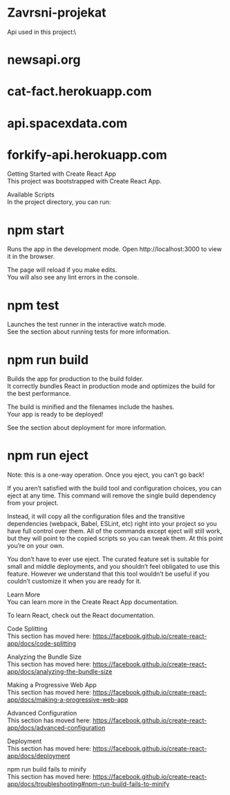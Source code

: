 # Zavrsni-projekat

Api used in this project:\
# newsapi.org
# cat-fact.herokuapp.com
# api.spacexdata.com
# forkify-api.herokuapp.com

Getting Started with Create React App\
This project was bootstrapped with Create React App.

Available Scripts\
In the project directory, you can run:

# npm start
Runs the app in the development mode.
Open http://localhost:3000 to view it in the browser.

The page will reload if you make edits.\
You will also see any lint errors in the console.

# npm test
Launches the test runner in the interactive watch mode.\
See the section about running tests for more information.

# npm run build
Builds the app for production to the build folder.\
It correctly bundles React in production mode and optimizes the build for the best performance.

The build is minified and the filenames include the hashes.\
Your app is ready to be deployed!

See the section about deployment for more information.

# npm run eject
Note: this is a one-way operation. Once you eject, you can’t go back!

If you aren’t satisfied with the build tool and configuration choices, you can eject at any time. This command will remove the single build dependency from your project.

Instead, it will copy all the configuration files and the transitive dependencies (webpack, Babel, ESLint, etc) right into your project so you have full control over them. All of the commands except eject will still work, but they will point to the copied scripts so you can tweak them. At this point you’re on your own.

You don’t have to ever use eject. The curated feature set is suitable for small and middle deployments, and you shouldn’t feel obligated to use this feature. However we understand that this tool wouldn’t be useful if you couldn’t customize it when you are ready for it.

Learn More\
You can learn more in the Create React App documentation.

To learn React, check out the React documentation.

Code Splitting\
This section has moved here: https://facebook.github.io/create-react-app/docs/code-splitting

Analyzing the Bundle Size\
This section has moved here: https://facebook.github.io/create-react-app/docs/analyzing-the-bundle-size

Making a Progressive Web App\
This section has moved here: https://facebook.github.io/create-react-app/docs/making-a-progressive-web-app

Advanced Configuration\
This section has moved here: https://facebook.github.io/create-react-app/docs/advanced-configuration

Deployment\
This section has moved here: https://facebook.github.io/create-react-app/docs/deployment

npm run build fails to minify\
This section has moved here: https://facebook.github.io/create-react-app/docs/troubleshooting#npm-run-build-fails-to-minify
